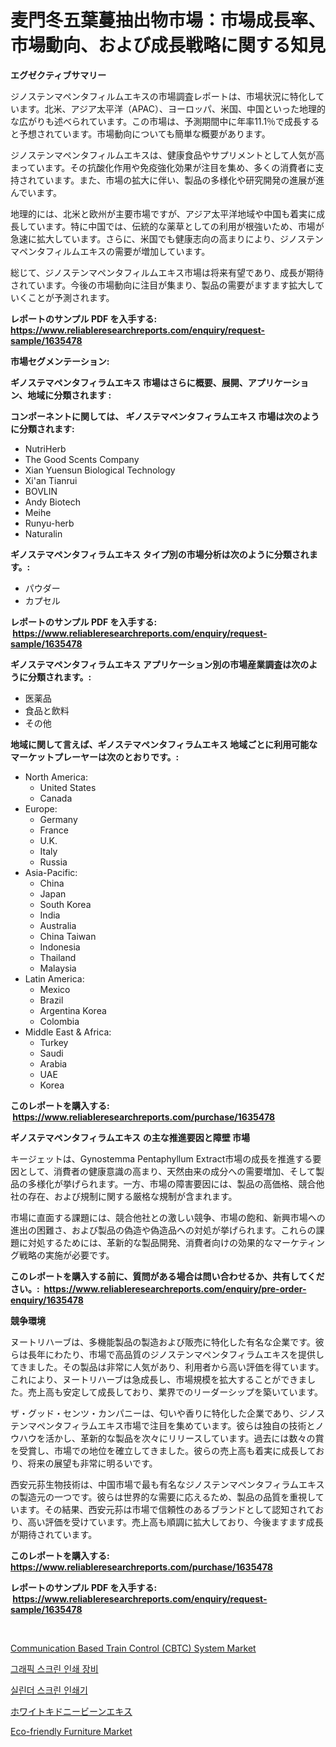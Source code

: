 <p><h1>麦門冬五葉蔓抽出物市場：市場成長率、市場動向、および成長戦略に関する知見</h1></p><p><strong>エグゼクティブサマリー</strong></p>
<p><p>ジノステンマペンタフィルムエキスの市場調査レポートは、市場状況に特化しています。北米、アジア太平洋（APAC）、ヨーロッパ、米国、中国といった地理的な広がりも述べられています。この市場は、予測期間中に年率11.1％で成長すると予想されています。市場動向についても簡単な概要があります。</p><p>ジノステンマペンタフィルムエキスは、健康食品やサプリメントとして人気が高まっています。その抗酸化作用や免疫強化効果が注目を集め、多くの消費者に支持されています。また、市場の拡大に伴い、製品の多様化や研究開発の進展が進んでいます。</p><p>地理的には、北米と欧州が主要市場ですが、アジア太平洋地域や中国も着実に成長しています。特に中国では、伝統的な薬草としての利用が根強いため、市場が急速に拡大しています。さらに、米国でも健康志向の高まりにより、ジノステンマペンタフィルムエキスの需要が増加しています。</p><p>総じて、ジノステンマペンタフィルムエキス市場は将来有望であり、成長が期待されています。今後の市場動向に注目が集まり、製品の需要がますます拡大していくことが予測されます。</p></p>
<p><strong>レポートのサンプル PDF を入手する: <a href="https://www.reliableresearchreports.com/enquiry/request-sample/1635478">https://www.reliableresearchreports.com/enquiry/request-sample/1635478</a></strong></p>
<p><strong>市場セグメンテーション:</strong></p>
<p><strong> ギノステマペンタフィラムエキス 市場はさらに概要、展開、アプリケーション、地域に分類されます :</strong></p>
<p><strong>コンポーネントに関しては、 ギノステマペンタフィラムエキス 市場は次のように分類されます: &nbsp;</strong></p>
<p><ul><li>NutriHerb</li><li>The Good Scents Company</li><li>Xian Yuensun Biological Technology</li><li>Xi'an Tianrui</li><li>BOVLIN</li><li>Andy Biotech</li><li>Meihe</li><li>Runyu-herb</li><li>Naturalin</li></ul></p>
<p><strong> ギノステマペンタフィラムエキス タイプ別の市場分析は次のように分類されます。:</strong></p>
<p><ul><li>パウダー</li><li>カプセル</li></ul></p>
<p><strong>レポートのサンプル PDF を入手する: &nbsp;<a href="https://www.reliableresearchreports.com/enquiry/request-sample/1635478">https://www.reliableresearchreports.com/enquiry/request-sample/1635478</a></strong></p>
<p><strong> ギノステマペンタフィラムエキス アプリケーション別の市場産業調査は次のように分類されます。:</strong></p>
<p><ul><li>医薬品</li><li>食品と飲料</li><li>その他</li></ul></p>
<p><strong>地域に関して言えば、ギノステマペンタフィラムエキス 地域ごとに利用可能なマーケットプレーヤーは次のとおりです。:</strong></p>
<p><ul>
    <li>
        North America:
        <ul>
            <li>United States</li>
            <li>Canada</li>
        </ul>
    </li>
    <li>
        Europe:
        <ul>
            <li>Germany</li>
            <li>France</li>
            <li>U.K.</li>
            <li>Italy</li>
            <li>Russia</li>
        </ul>
    </li>
    <li>
        Asia-Pacific:
        <ul>
            <li>China</li>
            <li>Japan</li>
            <li>South Korea</li>
            <li>India</li>
            <li>Australia</li>
            <li>China Taiwan</li>
            <li>Indonesia</li>
            <li>Thailand</li>
            <li>Malaysia</li>
        </ul>
    </li>
    <li>
        Latin America:
        <ul>
            <li>Mexico</li>
            <li>Brazil</li>
            <li>Argentina Korea</li>
            <li>Colombia</li>
        </ul>
    </li>
    <li>
        Middle East & Africa:
        <ul>
            <li>Turkey</li>
            <li>Saudi</li>
            <li>Arabia</li>
            <li>UAE</li>
            <li>Korea</li>
        </ul>
    </li>
    </ul></p>
<p><strong>このレポートを購入する: &nbsp;<a href="https://www.reliableresearchreports.com/purchase/1635478">https://www.reliableresearchreports.com/purchase/1635478</a></strong></p>
<p><strong>ギノステマペンタフィラムエキス の主な推進要因と障壁 市場</strong></p>
<p><p>キージェットは、Gynostemma Pentaphyllum Extract市場の成長を推進する要因として、消費者の健康意識の高まり、天然由来の成分への需要増加、そして製品の多様化が挙げられます。一方、市場の障害要因には、製品の高価格、競合他社の存在、および規制に関する厳格な規制が含まれます。</p><p>市場に直面する課題には、競合他社との激しい競争、市場の飽和、新興市場への進出の困難さ、および製品の偽造や偽造品への対処が挙げられます。これらの課題に対処するためには、革新的な製品開発、消費者向けの効果的なマーケティング戦略の実施が必要です。</p></p>
<p><strong>このレポートを購入する前に、質問がある場合は問い合わせるか、共有してください。:&nbsp; <a href="https://www.reliableresearchreports.com/enquiry/pre-order-enquiry/1635478">https://www.reliableresearchreports.com/enquiry/pre-order-enquiry/1635478</a></strong></p>
<p><strong>競争環境</strong></p>
<p><p>ヌートリハーブは、多機能製品の製造および販売に特化した有名な企業です。彼らは長年にわたり、市場で高品質のジノステンマペンタフィラムエキスを提供してきました。その製品は非常に人気があり、利用者から高い評価を得ています。これにより、ヌートリハーブは急成長し、市場規模を拡大することができました。売上高も安定して成長しており、業界でのリーダーシップを築いています。</p><p>ザ・グッド・センツ・カンパニーは、匂いや香りに特化した企業であり、ジノステンマペンタフィラムエキス市場で注目を集めています。彼らは独自の技術とノウハウを活かし、革新的な製品を次々にリリースしています。過去には数々の賞を受賞し、市場での地位を確立してきました。彼らの売上高も着実に成長しており、将来の展望も非常に明るいです。</p><p>西安元荪生物技術は、中国市場で最も有名なジノステンマペンタフィラムエキスの製造元の一つです。彼らは世界的な需要に応えるため、製品の品質を重視しています。その結果、西安元荪は市場で信頼性のあるブランドとして認知されており、高い評価を受けています。売上高も順調に拡大しており、今後ますます成長が期待されています。</p></p>
<p><strong>このレポートを購入する: &nbsp; <a href="https://www.reliableresearchreports.com/purchase/1635478">https://www.reliableresearchreports.com/purchase/1635478</a></strong></p>
<p><strong>レポートのサンプル PDF を入手する: &nbsp;<a href="https://www.reliableresearchreports.com/enquiry/request-sample/1635478">https://www.reliableresearchreports.com/enquiry/request-sample/1635478</a></strong><strong></strong></p>
<p>&nbsp;</p>
<p><p><a href="https://simplistic-meeting-7ee.notion.site/Insights-into-Communication-Based-Train-Control-CBTC-System-Market-Size-Analysing-Market-Share-T-a96b29abffb44263ae1eeffeca429841">Communication Based Train Control (CBTC) System Market</a></p><p><a href="https://github.com/vs2869dizt0/Market-Research-Report-List-1/blob/main/48258706040.md">그래픽 스크린 인쇄 장비</a></p><p><a href="https://github.com/Howaoole34545/Market-Research-Report-List-1/blob/main/81765356041.md">실린더 스크린 인쇄기</a></p><p><a href="https://github.com/ReganWisoky2023/Market-Research-Report-List-1/blob/main/95314097273.md">ホワイトキドニービーンエキス</a></p><p><a href="https://github.com/provorikovar/Market-Research-Report-List-3/blob/main/eco-friendly-furniture-market.md">Eco-friendly Furniture Market</a></p></p>